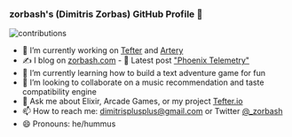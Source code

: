 ### zorbash's (Dimitris Zorbas) GitHub Profile 👋

![contributions](https://github-readme-stats.vercel.app/api?username=zorbash&count_private=true&custom_title=GitHub%20Stats&show_icons=true&theme=cobalt)

- 🔭  I’m currently working on [Tefter](https://tefter.io) and [Artery](https://artery.ltd)
- ✍️  I blog on [zorbash.com](https://zorbash.com) - 📰  Latest post ["Phoenix Telemetry"](https://zorbash.com/post/phoenix-telemetry/)
- 🌱  I’m currently learning how to build a text adventure game for fun
- 👯  I’m looking to collaborate on a music recommendation and taste compatibility engine
- 💬  Ask me about Elixir, Arcade Games, or my project [Tefter.io](https://tefter.io)
- 📫  How to reach me: dimitrisplusplus@gmail.com or Twitter [@_zorbash](twitter.com/_zorbash)
- 😄  Pronouns: he/hummus

